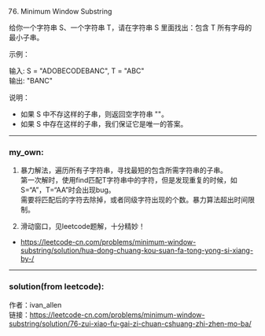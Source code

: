 76. Minimum Window Substring

给你一个字符串 S、一个字符串 T，请在字符串 S 里面找出：包含 T 所有字母的最小子串。

示例：

输入: S = "ADOBECODEBANC", T = "ABC"  
输出: "BANC"  

说明：  

- 如果 S 中不存这样的子串，则返回空字符串 ""。  
- 如果 S 中存在这样的子串，我们保证它是唯一的答案。


-------

### my_own:

1. 暴力解法，遍历所有子字符串，寻找最短的包含所需字符串的子串。  
第一次解时，使用find匹配T字符串中的字符，但是发现重复的时候，如S=“A”，T=“AA”时会出现bug。  
需要将匹配后的字符去除掉，或者同级字符出现的个数。暴力算法超出时间限制。

2. 滑动窗口，见leetcode题解，十分精妙！  
- https://leetcode-cn.com/problems/minimum-window-substring/solution/hua-dong-chuang-kou-suan-fa-tong-yong-si-xiang-by-/

-------

### solution(from leetcode):  
作者：ivan_allen  
链接：https://leetcode-cn.com/problems/minimum-window-substring/solution/76-zui-xiao-fu-gai-zi-chuan-cshuang-zhi-zhen-mo-ba/  


